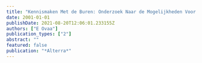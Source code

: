 ```yaml
---
title: "Kennismaken Met de Buren: Onderzoek Naar de Mogelijkheden Voor Versterking van de Afstemming van Het Emissiebeleid Tussen de Regionale Directies van Rijkswaterstaat"
date: 2001-01-01
publishDate: 2021-08-20T12:06:01.233155Z
authors: ["E Ovaa"]
publication_types: ["2"]
abstract: ""
featured: false
publication: "*Alterra*"
---
```


